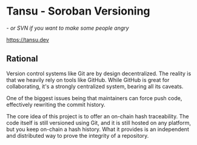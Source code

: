 # Tansu - Soroban Versioning

*- or SVN if you want to make some people angry*

https://tansu.dev

## Rational

Version control systems like Git are by design decentralized. The reality is
that we heavily rely on tools like GitHub. While GitHub is great for
collaborating, it's a strongly centralized system, bearing all its caveats.

One of the biggest issues being that maintainers can force push code,
effectively rewriting the commit history.

The core idea of this project is to offer an on-chain hash traceability. The
code itself is still versioned using Git, and it is still hosted on any
platform, but you keep on-chain a hash history. What it provides is an
independent and distributed way to prove the integrity of a repository.
